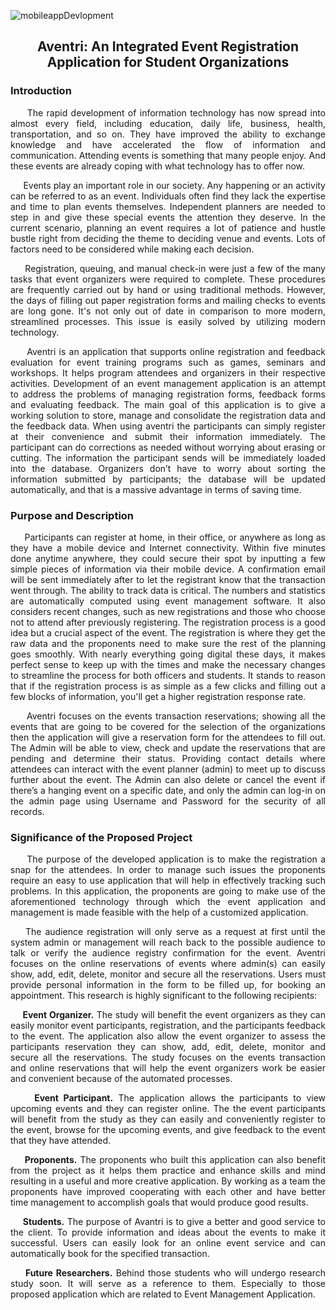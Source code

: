 ![mobileappDevlopment](https://user-images.githubusercontent.com/102575349/181700180-b0a0d340-8584-4aeb-8f71-741f1f5db3c4.png)
<h2 align="center"> Aventri: An Integrated Event Registration Application for Student Organizations

<h3> Introduction </h3> <i class="fa-solid fa-1"></i>
 <p align=justify>
&nbsp;&nbsp;&nbsp;&nbsp; The rapid development of information technology has now spread into almost every field, including education, daily life, business, health, transportation, and so on. They have improved the ability to exchange knowledge and have accelerated the flow of information and communication. Attending events is something that many people enjoy. And these events are already coping with what technology has to offer now.

<p align=justify> &nbsp;&nbsp;&nbsp;&nbsp; Events play an important role in our society. Any happening or an activity can be referred to as an event. Individuals often find they lack the expertise and time to plan events themselves. Independent planners are needed to step in and give these special events the attention they deserve. In the current scenario, planning an event requires a lot of patience and hustle bustle right from deciding the theme to deciding venue and events. Lots of factors need to be considered while making each decision.

<p align=justify> &nbsp;&nbsp;&nbsp;&nbsp; Registration, queuing, and manual check-in were just a few of the many tasks that event organizers were required to complete. These procedures are frequently carried out by hand or using traditional methods. However, the days of filling out paper registration forms and mailing checks to events are long gone. It's not only out of date in comparison to more modern, streamlined processes. This issue is easily solved by utilizing modern technology.

<p align=justify> &nbsp;&nbsp;&nbsp;&nbsp; Aventri is an application that supports online registration and feedback evaluation for event training programs such as games, seminars and workshops. It helps program attendees and organizers in their respective activities. Development of an event management application is an attempt to address the problems of managing registration forms, feedback forms and evaluating feedback. The main goal of this application is to give a working solution to store, manage and consolidate the registration data and the feedback data. When using aventri the participants can simply register at their convenience and submit their information immediately. The participant can do corrections as needed without worrying about erasing or cutting. The information the participant sends will be immediately loaded into the database. Organizers don’t have to worry about sorting the information submitted by participants; the database will be updated automatically, and that is a massive advantage in terms of saving time. 
 
 <h3> Purpose and Description </h3> <i class="fa-solid fa-1"></i>
 
<p align=justify> &nbsp;&nbsp;&nbsp;&nbsp; Participants can register at home, in their office, or anywhere as long as they have a mobile device and Internet connectivity. Within five minutes done anytime anywhere, they could secure their spot by inputting a few simple pieces of information via their mobile device. A confirmation email will be sent immediately after to let the registrant know that the transaction went through. The ability to track data is critical. The numbers and statistics are automatically computed using event management software. It also considers recent changes, such as new registrations and those who choose not to attend after previously registering. The registration process is a good idea but a crucial aspect of the event. The registration is where they get the raw data and the proponents need to make sure the rest of the planning goes smoothly. With nearly everything going digital these days, it makes perfect sense to keep up with the times and make the necessary changes to streamline the process for both officers and students. It stands to reason that if the registration process is as simple as a few clicks and filling out a few blocks of information, you'll get a higher registration response rate.

<p align=justify> &nbsp;&nbsp;&nbsp;&nbsp; Aventri focuses on the events transaction reservations; showing all the events that are going to be covered for the selection of the organizations then the application will give a reservation form for the attendees to fill out. The Admin will be able to view, check and update the reservations that are pending and determine their status. Providing contact details where attendees can interact with the event planner (admin) to meet up to discuss further about the event. The Admin can also delete or cancel the event if there’s a hanging event on a specific date, and only the admin can log-in on the admin page using Username and Password for the security of all records.

<h3> Significance of the Proposed Project </h3>
<p align=justify> &nbsp;&nbsp;&nbsp;&nbsp; The purpose of the developed application is to make the registration a snap for the attendees. In order to manage such issues the proponents require an easy to use application that will help in effectively tracking such problems.  In this application, the proponents are going to make use of the aforementioned technology through which the event application and management is made feasible with the help of a customized application.  
<p align=justify> &nbsp;&nbsp;&nbsp;&nbsp;The audience registration will only serve as a request at first until the system admin or management will reach back to the possible audience to talk or verify the audience registry confirmation for the event. Aventri focuses on the online reservations of events where admin(s) can easily show, add, edit, delete, monitor and secure all the reservations. Users must provide personal information in the form to be filled up, for booking an appointment. This research is highly significant to the following recipients:

 <p align=justify><b> &nbsp;&nbsp;&nbsp;&nbsp; Event Organizer.</b> The study will benefit the event organizers as they can easily monitor event participants, registration, and the participants feedback to the event. The application also allow the event organizer to assess the participants reservation they can show, add, edit, delete, monitor and secure all the reservations. The study focuses on the events transaction and online reservations that will help the event organizers work be easier and convenient because of the automated processes. 

 <p align=justify><b> &nbsp;&nbsp;&nbsp;&nbsp; Event Participant.</b> The application allows the participants to view upcoming events and they can register online. The the event participants will benefit from the study as they can easily and conveniently register to the event, browse for the upcoming events, and give feedback to the event that they have attended.
  
<p align=justify><b> &nbsp;&nbsp;&nbsp;&nbsp; Proponents.</b> The proponents who built this application can also benefit from the project as it helps them practice and enhance skills and mind resulting in a useful and more creative application. By working as a team the proponents have improved cooperating with each other and have better time management to accomplish goals that would produce good results. 

<p align=justify><b> &nbsp;&nbsp;&nbsp;&nbsp; Students.</b> The purpose of Avantri is to give a better and good service  to the client. To provide information and ideas about the events to make it  successful. Users can easily look for an online event service and can automatically book for the specified transaction.

<p align=justify><b> &nbsp;&nbsp;&nbsp;&nbsp; Future Researchers.</b> Behind those students who will undergo research study soon. It will serve as a reference to them. Especially to those proposed application which are related to Event Management Application.
